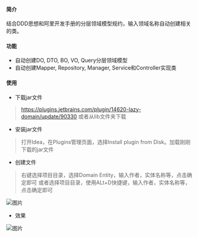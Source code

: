 #### 简介

结合DDD思想和阿里开发手册的分层领域模型规约，输入领域名称自动创建相关的类。

#### 功能

* 自动创建DO, DTO, BO, VO, Query分层领域模型
* 自动创建Mapper, Repository, Manager, Service和Controller实现类
#### 使用

* 下载jar文件
>https://plugins.jetbrains.com/plugin/14620-lazy-domain/update/90330
>或者从lib文件夹下载
* 安装jar文件
>打开Idea，在Plugins管理页面，选择Install plugin from Disk。加载刚刚下载的jar文件
* 创建文件
>右键选择项目目录，选择Domain Entity，输入作者，实体名称等，点击确定即可
>或者选择项目目录，使用ALt+D快捷键，输入作者，实体名称等，点击确定即可

![图片](https://uploader.shimo.im/f/tqAkxDnaYcGOsWAw.png!thumbnail)

* 效果

![图片](https://uploader.shimo.im/f/xR7nXP5JJmkq89aI.png!thumbnail)

 

